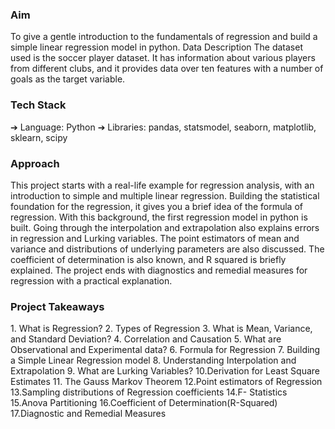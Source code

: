 <H3> Aim </H3>
To give a gentle introduction to the fundamentals of regression and build a simple linear
regression model in python.
Data Description
The dataset used is the soccer player dataset. It has information about various players
from different clubs, and it provides data over ten features with a number of goals as the
target variable.

<H3> Tech Stack </H3>
<p>
➔ Language: Python
➔ Libraries: pandas, statsmodel, seaborn, matplotlib, sklearn, scipy
</p>

<H3> Approach </H3>
This project starts with a real-life example for regression analysis, with an introduction to
simple and multiple linear regression. Building the statistical foundation for the
regression, it gives you a brief idea of the formula of regression. With this background,
the first regression model in python is built. Going through the interpolation and
extrapolation also explains errors in regression and Lurking variables. The point
estimators of mean and variance and distributions of underlying parameters are also
discussed. The coefficient of determination is also known, and R squared is briefly
explained. The project ends with diagnostics and remedial measures for regression with
a practical explanation.

<H3> Project Takeaways </H3>
<p>
1. What is Regression?
2. Types of Regression
3. What is Mean, Variance, and Standard Deviation?
4. Correlation and Causation
5. What are Observational and Experimental data?
6. Formula for Regression
7. Building a Simple Linear Regression model
8. Understanding Interpolation and Extrapolation
9. What are Lurking Variables?
10.Derivation for Least Square Estimates
11. The Gauss Markov Theorem
12.Point estimators of Regression
13.Sampling distributions of Regression coefficients
14.F- Statistics
15.Anova Partitioning
16.Coefficient of Determination(R-Squared)
17.Diagnostic and Remedial Measures
</p>
